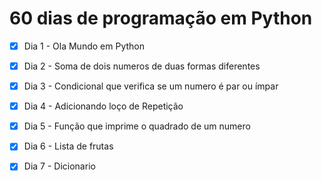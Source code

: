 # 60 dias de programação em Python

- [x] Dia 1 - Ola Mundo em Python
- [x] Dia 2 - Soma de dois numeros de duas formas diferentes
- [x] Dia 3 - Condicional que verifica se um numero é par ou ímpar
- [x] Dia 4 - Adicionando loço de Repetição
- [x] Dia 5 - Função que imprime o quadrado de um numero
- [x] Dia 6 - Lista de frutas
- [x] Dia 7 - Dicionario

